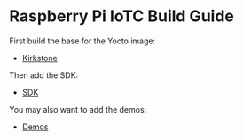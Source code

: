 # Raspberry Pi IoTC Build Guide

First build the base for the Yocto image:
- [Kirkstone](./kirkstone/RaspberryPi_IoTC_kirkstone.md)

Then add the SDK:
- [SDK](../IoTC-SDK/README.md)

You may also want to add the demos:
- [Demos](../Demos/README.md)
